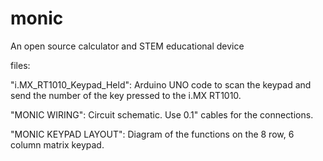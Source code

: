 # monic
An open source calculator and STEM educational device

files:

"i.MX_RT1010_Keypad_Held": Arduino UNO code to scan the keypad and send the number of the key pressed to the i.MX RT1010.

"MONIC WIRING": Circuit schematic. Use 0.1" cables for the connections.

"MONIC KEYPAD LAYOUT": Diagram of the functions on the 8 row, 6 column matrix keypad. 

